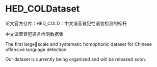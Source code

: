 # HED_COLDataset
论文官方仓库：HED_COLD：中文谐音冒犯性语言检测的标杆

中文谐音冒犯语言检测数据集

The first largescale and systematic homophonic dataset for Chinese offensive language detection.

Our dataset is currently being organized and will be released soon.
